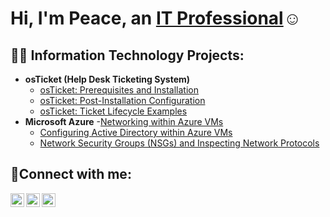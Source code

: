 <h1>Hi, I'm Peace, an <a href="https://linkedin.com/in/Josh">IT Professional</a>☺</h1>

<h2>👨‍💻 Information Technology Projects:</h2>

- <b>osTicket (Help Desk Ticketing System)</b>
  - [osTicket: Prerequisites and Installation](https://github.com/peacefabowale/osticket-prereqs)
  - [osTicket: Post-Installation Configuration](https://github.com/peacefabowale/post-install-config)
  - [osTicket: Ticket Lifecycle Examples](https://github.com/peacefabowale/ticket-lifecycle)
- <b>Microsoft Azure</b>
  -[Networking within Azure VMs](https://github.com/peacefabowale/networking)
  - [Configuring Active Directory within Azure VMs](https://github.com/peacefabowale/configure-ad)
  - [Network Security Groups (NSGs) and Inspecting Network Protocols](https://github.com/peacefabowale/azure-network-protocols)

<h2>🤳Connect with me:</h2>

[<img align="left" alt="Josh | Twitter" width="22px" src="https://cdn.jsdelivr.net/npm/simple-icons@v3/icons/twitter.svg" />][twitter]
[<img align="left" alt="Josh | LinkedIn" width="22px" src="https://cdn.jsdelivr.net/npm/simple-icons@v3/icons/linkedin.svg" />][linkedin]
[<img align="left" alt="Josh | Instagram" width="22px" src="https://cdn.jsdelivr.net/npm/simple-icons@v3/icons/instagram.svg" />][instagram]

[twitter]: https://twitter.com/Josh
[instagram]: https://www.instagram.com/itz_ola_Peace
[linkedin]: https://linkedin.com/in/Josh
